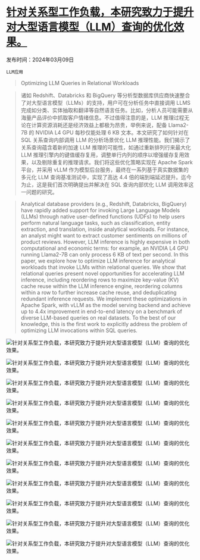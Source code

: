 # [针对关系型工作负载，本研究致力于提升对大型语言模型（LLM）查询的优化效果。](https://arxiv.org/abs/2403.05821)

发布时间：2024年03月09日

`LLM应用`

> Optimizing LLM Queries in Relational Workloads

> 诸如 Redshift、Databricks 和 BigQuery 等分析型数据库供应商快速整合了对大型语言模型（LLMs）的支持，用户可在分析任务中直接调用 LLMS 完成如分类、实体抽取和翻译等自然语言任务。比如，分析人员可能需要从海量产品评价中抓取客户情绪信息。不过值得注意的是，LLM 推理过程无论在计算资源消耗还是经济效益上都极为昂贵，举例来说，配备 Llama2-7B 的 NVIDIA L4 GPU 每秒仅能处理 6 KB 文本。本文研究了如何针对在 SQL 关系查询内部调用 LLM 的分析场景优化 LLM 推理性能。我们揭示了关系查询蕴含着新的加速 LLM 推理的可能性，如通过重新排列行来最大化 LLM 推理引擎内的键值缓存复用，调整单行内列的顺序以增强缓存复用效果，以及剔除重复的推理请求。我们将这些优化策略实现在 Apache Spark 平台，并采用 vLLM 作为模型后台服务，最终在一系列基于真实数据集的多元化 LLM 查询基准测试中，实现了高达 4.4 倍的端到端延迟提升。迄今为止，这是我们首次明确提出并解决在 SQL 查询内部优化 LLM 调用效率这一问题的研究。

> Analytical database providers (e.g., Redshift, Databricks, BigQuery) have rapidly added support for invoking Large Language Models (LLMs) through native user-defined functions (UDFs) to help users perform natural language tasks, such as classification, entity extraction, and translation, inside analytical workloads. For instance, an analyst might want to extract customer sentiments on millions of product reviews. However, LLM inference is highly expensive in both computational and economic terms: for example, an NVIDIA L4 GPU running Llama2-7B can only process 6 KB of text per second. In this paper, we explore how to optimize LLM inference for analytical workloads that invoke LLMs within relational queries. We show that relational queries present novel opportunities for accelerating LLM inference, including reordering rows to maximize key-value (KV) cache reuse within the LLM inference engine, reordering columns within a row to further increase cache reuse, and deduplicating redundant inference requests. We implement these optimizations in Apache Spark, with vLLM as the model serving backend and achieve up to 4.4x improvement in end-to-end latency on a benchmark of diverse LLM-based queries on real datasets. To the best of our knowledge, this is the first work to explicitly address the problem of optimizing LLM invocations within SQL queries.

![针对关系型工作负载，本研究致力于提升对大型语言模型（LLM）查询的优化效果。](../../../paper_images/2403.05821/x1.png)

![针对关系型工作负载，本研究致力于提升对大型语言模型（LLM）查询的优化效果。](../../../paper_images/2403.05821/x2.png)

![针对关系型工作负载，本研究致力于提升对大型语言模型（LLM）查询的优化效果。](../../../paper_images/2403.05821/x3.png)

![针对关系型工作负载，本研究致力于提升对大型语言模型（LLM）查询的优化效果。](../../../paper_images/2403.05821/x4.png)

![针对关系型工作负载，本研究致力于提升对大型语言模型（LLM）查询的优化效果。](../../../paper_images/2403.05821/cache_hit_rate_movies_pdf.png)

![针对关系型工作负载，本研究致力于提升对大型语言模型（LLM）查询的优化效果。](../../../paper_images/2403.05821/cache_hit_rate_products_pdf.png)

![针对关系型工作负载，本研究致力于提升对大型语言模型（LLM）查询的优化效果。](../../../paper_images/2403.05821/x5.png)

![针对关系型工作负载，本研究致力于提升对大型语言模型（LLM）查询的优化效果。](../../../paper_images/2403.05821/x6.png)

![针对关系型工作负载，本研究致力于提升对大型语言模型（LLM）查询的优化效果。](../../../paper_images/2403.05821/x7.png)

![针对关系型工作负载，本研究致力于提升对大型语言模型（LLM）查询的优化效果。](../../../paper_images/2403.05821/x8.png)

![针对关系型工作负载，本研究致力于提升对大型语言模型（LLM）查询的优化效果。](../../../paper_images/2403.05821/x9.png)